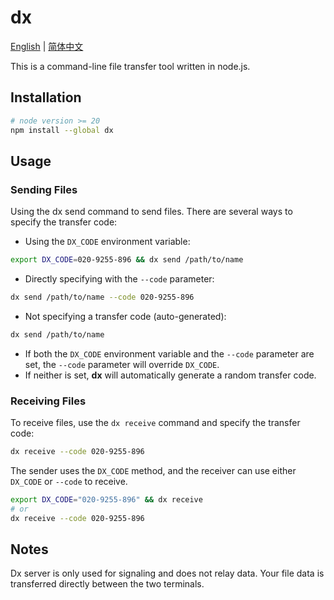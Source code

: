# dx

[English](README.md) | [简体中文](README_CN.md)

This is a command-line file transfer tool written in node.js.

## Installation

```bash
# node version >= 20
npm install --global dx
```

## Usage

### Sending Files

Using the dx send command to send files. There are several ways to specify the transfer code:

- Using the `DX_CODE` environment variable:

```bash
export DX_CODE=020-9255-896 && dx send /path/to/name
```

- Directly specifying with the `--code` parameter:

```bash
dx send /path/to/name --code 020-9255-896
```

- Not specifying a transfer code (auto-generated):

```bash
dx send /path/to/name
```

- If both the `DX_CODE` environment variable and the `--code` parameter are set, the `--code` parameter will override `DX_CODE`. 
- If neither is set, **dx** will automatically generate a random transfer code.

### Receiving Files

To receive files, use the `dx receive` command and specify the transfer code:

```bash
dx receive --code 020-9255-896
```

The sender uses the `DX_CODE` method, and the receiver can use either `DX_CODE` or `--code` to receive.

```bash
export DX_CODE="020-9255-896" && dx receive
# or
dx receive --code 020-9255-896
```

## Notes

Dx server is only used for signaling and does not relay data. Your file data is transferred directly between the two terminals.


